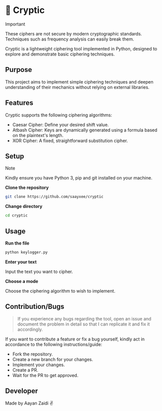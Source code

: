 # 🔐 Cryptic
> [!IMPORTANT]
> These ciphers are not secure by modern cryptographic standards. Techniques such as frequency analysis can easily break them.  

Cryptic is a lightweight ciphering tool implemented in Python, designed to explore and demonstrate basic ciphering techniques.

## Purpose
This project aims to implement simple ciphering techniques and deepen understanding of their mechanics without relying on external libraries.

## Features

Cryptic supports the following ciphering algorithms:

-  Caesar Cipher: Define your desired shift value.
-  Atbash Cipher: Keys are dynamically generated using a formula based on the plaintext's length.  
-  XOR Cipher: A fixed, straightforward substitution cipher.


## Setup
> [!NOTE]  
> Kindly ensure you have Python 3, pip and git installed on your machine.

**Clone the repository**

```bash
git clone https://github.com/saayxee/cryptic
```

**Change directory**

```bash
cd cryptic
```


## Usage
**Run the file**
```bash
python keylogger.py
```
**Enter your text**

Input the text you want to cipher.

**Choose a mode**

Choose the ciphering algorithm to wish to implement.

## Contribution/Bugs
> If you experience any bugs regarding the tool, open an issue and document the problem in detail so that I can replicate it and fix it accordingly.

If you want to contribute a feature or fix a bug yourself, kindly act in accordance to the following instructions/guide:
- Fork the repository.
- Create a new branch for your changes.
- Implement your changes.
- Create a PR.
- Wait for the PR to get approved.

## Developer
Made by Aayan Zaidi ✌️
